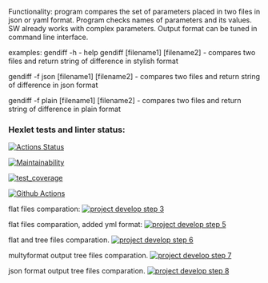 Functionality:
program compares the set of parameters placed in two files in json or yaml format. Program checks names of parameters and its values. SW already works with complex parameters. Output format can be tuned in command line interface.

examples:
gendiff -h - help
gendiff [filename1] [filename2] - compares two files and return string of difference in stylish format

gendiff -f json [filename1] [filename2]  - compares two files and return string of difference in json format

gendiff -f plain [filename1] [filename2]  - compares two files and return string of difference in plain format

### Hexlet tests and linter status:
[![Actions Status](https://github.com/DenisYagov/frontend-project-lvl2/workflows/hexlet-check/badge.svg)](https://github.com/DenisYagov/frontend-project-lvl2/actions)

[![Maintainability](https://api.codeclimate.com/v1/badges/dc2bad3ccf750de67a41/maintainability)](https://codeclimate.com/github/DenisYagov/frontend-project-lvl2)

[![test_coverage](https://api.codeclimate.com/v1/badges/dc2bad3ccf750de67a41/test_coverage)](https://codeclimate.com/github/DenisYagov/frontend-project-lvl2/test_coverage)

[![Github Actions](https://github.com/DenisYagov/frontend-project-lvl2/actions/workflows/github-actions-demo.yml/badge.svg)](https://github.com/DenisYagov/frontend-project-lvl2/actions/workflows/github-actions-demo.yml)

flat files comparation:
[![project develop step 3](https://asciinema.org/a/bUURsAW6TmF6oNLsG3mHSxL5F.png
)](https://asciinema.org/a/bUURsAW6TmF6oNLsG3mHSxL5F)

flat files comparation, added yml format:
[![project develop step 5](https://asciinema.org/a/aLvkfzW59vLh9iuzydYmx0SXr.png
)](https://asciinema.org/a/aLvkfzW59vLh9iuzydYmx0SXr)

flat and tree files comparation.
[![project develop step 6](https://asciinema.org/a/lcqIZquPcPEPUDFkxUircJ0KX.png
)](https://asciinema.org/a/lcqIZquPcPEPUDFkxUircJ0KX)

multyformat output tree files comparation.
[![project develop step 7](https://asciinema.org/a/wXQwxulfada3l0ncJxbsZKsqJ.png
)](https://asciinema.org/a/wXQwxulfada3l0ncJxbsZKsqJ)

json format output tree files comparation.
[![project develop step 8](https://asciinema.org/a/x8H4wMGPt8YtjegPcmXVOPXHN.png
)](https://asciinema.org/a/x8H4wMGPt8YtjegPcmXVOPXHN)
